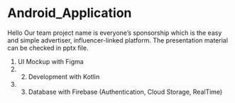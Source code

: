 # Android_Application
Hello Our team project name is everyone’s sponsorship which is the easy and simple advertiser, influencer-linked platform.
The presentation material can be checked in pptx file. 
1) UI Mockup with Figma
2) 2) Development with Kotlin
3) 3) Database with Firebase (Authentication, Cloud Storage, RealTime)

